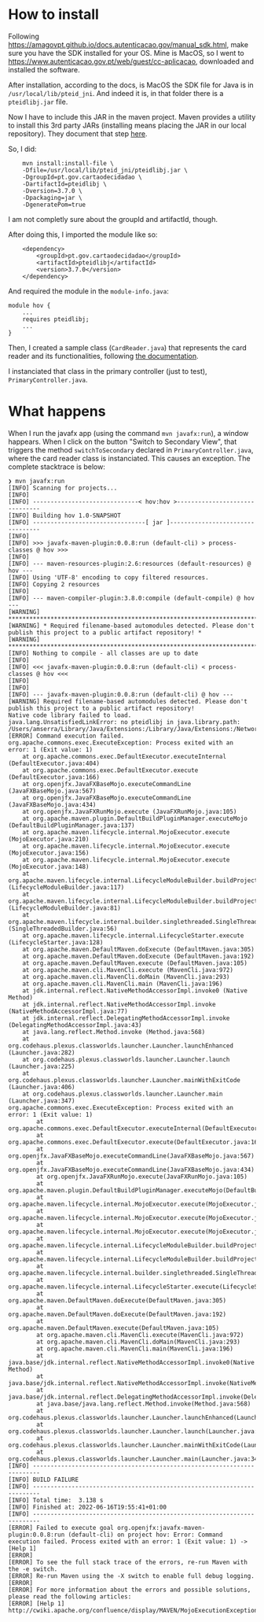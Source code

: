 # How to install

Following https://amagovpt.github.io/docs.autenticacao.gov/manual_sdk.html, make sure you have the SDK installed for your OS. Mine is MacOS, so I went to https://www.autenticacao.gov.pt/web/guest/cc-aplicacao, downloaded and installed the software.

After installation, according to the docs, is MacOS the SDK file for Java is in `/usr/local/lib/pteid_jni`. And indeed it is, in that folder there is a `pteidlibj.jar` file.

Now I have to include this JAR in the maven project. Maven provides a utility to install this 3rd party JARs (installing means placing the JAR in our local repository). They document that step [here](https://maven.apache.org/guides/mini/guide-3rd-party-jars-local.html).

So, I did:

        mvn install:install-file \
        -Dfile=/usr/local/lib/pteid_jni/pteidlibj.jar \
        -DgroupId=pt.gov.cartaodecidadao \
        -DartifactId=pteidlibj \
        -Dversion=3.7.0 \
        -Dpackaging=jar \
        -DgeneratePom=true

I am not completly sure about the groupId and artifactId, though.

After doing this, I imported the module like so:

        <dependency>
            <groupId>pt.gov.cartaodecidadao</groupId>
            <artifactId>pteidlibj</artifactId>
            <version>3.7.0</version>
        </dependency>

And required the module in the `module-info.java`:

    module hov {
        ...
        requires pteidlibj;
        ...
    }

Then, I created a sample class (`CardReader.java`) that represents the card reader and its functionalities, following [the documentation](https://amagovpt.github.io/docs.autenticacao.gov/manual_sdk.html#inicializa%C3%A7%C3%A3o--finaliza%C3%A7%C3%A3o-do-sdk).

I instanciated that class in the primary controller (just to test), `PrimaryController.java`.

# What happens

When I run the javafx app (using the command `mvn javafx:run`), a window happears. When I click on the button "Switch to Secondary View", that triggers the method `switchToSecondary` declared in `PrimaryController.java`, where the card reader class is instanciated. This causes an exception. The complete stacktrace is below:

    ❯ mvn javafx:run
    [INFO] Scanning for projects...
    [INFO] 
    [INFO] ------------------------------< hov:hov >-------------------------------
    [INFO] Building hov 1.0-SNAPSHOT
    [INFO] --------------------------------[ jar ]---------------------------------
    [INFO] 
    [INFO] >>> javafx-maven-plugin:0.0.8:run (default-cli) > process-classes @ hov >>>
    [INFO] 
    [INFO] --- maven-resources-plugin:2.6:resources (default-resources) @ hov ---
    [INFO] Using 'UTF-8' encoding to copy filtered resources.
    [INFO] Copying 2 resources
    [INFO] 
    [INFO] --- maven-compiler-plugin:3.8.0:compile (default-compile) @ hov ---
    [WARNING] ********************************************************************************************************************
    [WARNING] * Required filename-based automodules detected. Please don't publish this project to a public artifact repository! *
    [WARNING] ********************************************************************************************************************
    [INFO] Nothing to compile - all classes are up to date
    [INFO] 
    [INFO] <<< javafx-maven-plugin:0.0.8:run (default-cli) < process-classes @ hov <<<
    [INFO] 
    [INFO] 
    [INFO] --- javafx-maven-plugin:0.0.8:run (default-cli) @ hov ---
    [WARNING] Required filename-based automodules detected. Please don't publish this project to a public artifact repository!
    Native code library failed to load. 
    java.lang.UnsatisfiedLinkError: no pteidlibj in java.library.path: /Users/amserra/Library/Java/Extensions:/Library/Java/Extensions:/Network/Library/Java/Extensions:/System/Library/Java/Extensions:/usr/lib/java:.
    [ERROR] Command execution failed.
    org.apache.commons.exec.ExecuteException: Process exited with an error: 1 (Exit value: 1)
        at org.apache.commons.exec.DefaultExecutor.executeInternal (DefaultExecutor.java:404)
        at org.apache.commons.exec.DefaultExecutor.execute (DefaultExecutor.java:166)
        at org.openjfx.JavaFXBaseMojo.executeCommandLine (JavaFXBaseMojo.java:567)
        at org.openjfx.JavaFXBaseMojo.executeCommandLine (JavaFXBaseMojo.java:434)
        at org.openjfx.JavaFXRunMojo.execute (JavaFXRunMojo.java:105)
        at org.apache.maven.plugin.DefaultBuildPluginManager.executeMojo (DefaultBuildPluginManager.java:137)
        at org.apache.maven.lifecycle.internal.MojoExecutor.execute (MojoExecutor.java:210)
        at org.apache.maven.lifecycle.internal.MojoExecutor.execute (MojoExecutor.java:156)
        at org.apache.maven.lifecycle.internal.MojoExecutor.execute (MojoExecutor.java:148)
        at org.apache.maven.lifecycle.internal.LifecycleModuleBuilder.buildProject (LifecycleModuleBuilder.java:117)
        at org.apache.maven.lifecycle.internal.LifecycleModuleBuilder.buildProject (LifecycleModuleBuilder.java:81)
        at org.apache.maven.lifecycle.internal.builder.singlethreaded.SingleThreadedBuilder.build (SingleThreadedBuilder.java:56)
        at org.apache.maven.lifecycle.internal.LifecycleStarter.execute (LifecycleStarter.java:128)
        at org.apache.maven.DefaultMaven.doExecute (DefaultMaven.java:305)
        at org.apache.maven.DefaultMaven.doExecute (DefaultMaven.java:192)
        at org.apache.maven.DefaultMaven.execute (DefaultMaven.java:105)
        at org.apache.maven.cli.MavenCli.execute (MavenCli.java:972)
        at org.apache.maven.cli.MavenCli.doMain (MavenCli.java:293)
        at org.apache.maven.cli.MavenCli.main (MavenCli.java:196)
        at jdk.internal.reflect.NativeMethodAccessorImpl.invoke0 (Native Method)
        at jdk.internal.reflect.NativeMethodAccessorImpl.invoke (NativeMethodAccessorImpl.java:77)
        at jdk.internal.reflect.DelegatingMethodAccessorImpl.invoke (DelegatingMethodAccessorImpl.java:43)
        at java.lang.reflect.Method.invoke (Method.java:568)
        at org.codehaus.plexus.classworlds.launcher.Launcher.launchEnhanced (Launcher.java:282)
        at org.codehaus.plexus.classworlds.launcher.Launcher.launch (Launcher.java:225)
        at org.codehaus.plexus.classworlds.launcher.Launcher.mainWithExitCode (Launcher.java:406)
        at org.codehaus.plexus.classworlds.launcher.Launcher.main (Launcher.java:347)
    org.apache.commons.exec.ExecuteException: Process exited with an error: 1 (Exit value: 1)
            at org.apache.commons.exec.DefaultExecutor.executeInternal(DefaultExecutor.java:404)
            at org.apache.commons.exec.DefaultExecutor.execute(DefaultExecutor.java:166)
            at org.openjfx.JavaFXBaseMojo.executeCommandLine(JavaFXBaseMojo.java:567)
            at org.openjfx.JavaFXBaseMojo.executeCommandLine(JavaFXBaseMojo.java:434)
            at org.openjfx.JavaFXRunMojo.execute(JavaFXRunMojo.java:105)
            at org.apache.maven.plugin.DefaultBuildPluginManager.executeMojo(DefaultBuildPluginManager.java:137)
            at org.apache.maven.lifecycle.internal.MojoExecutor.execute(MojoExecutor.java:210)
            at org.apache.maven.lifecycle.internal.MojoExecutor.execute(MojoExecutor.java:156)
            at org.apache.maven.lifecycle.internal.MojoExecutor.execute(MojoExecutor.java:148)
            at org.apache.maven.lifecycle.internal.LifecycleModuleBuilder.buildProject(LifecycleModuleBuilder.java:117)
            at org.apache.maven.lifecycle.internal.LifecycleModuleBuilder.buildProject(LifecycleModuleBuilder.java:81)
            at org.apache.maven.lifecycle.internal.builder.singlethreaded.SingleThreadedBuilder.build(SingleThreadedBuilder.java:56)
            at org.apache.maven.lifecycle.internal.LifecycleStarter.execute(LifecycleStarter.java:128)
            at org.apache.maven.DefaultMaven.doExecute(DefaultMaven.java:305)
            at org.apache.maven.DefaultMaven.doExecute(DefaultMaven.java:192)
            at org.apache.maven.DefaultMaven.execute(DefaultMaven.java:105)
            at org.apache.maven.cli.MavenCli.execute(MavenCli.java:972)
            at org.apache.maven.cli.MavenCli.doMain(MavenCli.java:293)
            at org.apache.maven.cli.MavenCli.main(MavenCli.java:196)
            at java.base/jdk.internal.reflect.NativeMethodAccessorImpl.invoke0(Native Method)
            at java.base/jdk.internal.reflect.NativeMethodAccessorImpl.invoke(NativeMethodAccessorImpl.java:77)
            at java.base/jdk.internal.reflect.DelegatingMethodAccessorImpl.invoke(DelegatingMethodAccessorImpl.java:43)
            at java.base/java.lang.reflect.Method.invoke(Method.java:568)
            at org.codehaus.plexus.classworlds.launcher.Launcher.launchEnhanced(Launcher.java:282)
            at org.codehaus.plexus.classworlds.launcher.Launcher.launch(Launcher.java:225)
            at org.codehaus.plexus.classworlds.launcher.Launcher.mainWithExitCode(Launcher.java:406)
            at org.codehaus.plexus.classworlds.launcher.Launcher.main(Launcher.java:347)
    [INFO] ------------------------------------------------------------------------
    [INFO] BUILD FAILURE
    [INFO] ------------------------------------------------------------------------
    [INFO] Total time:  3.138 s
    [INFO] Finished at: 2022-06-16T19:55:41+01:00
    [INFO] ------------------------------------------------------------------------
    [ERROR] Failed to execute goal org.openjfx:javafx-maven-plugin:0.0.8:run (default-cli) on project hov: Error: Command execution failed. Process exited with an error: 1 (Exit value: 1) -> [Help 1]
    [ERROR] 
    [ERROR] To see the full stack trace of the errors, re-run Maven with the -e switch.
    [ERROR] Re-run Maven using the -X switch to enable full debug logging.
    [ERROR] 
    [ERROR] For more information about the errors and possible solutions, please read the following articles:
    [ERROR] [Help 1] http://cwiki.apache.org/confluence/display/MAVEN/MojoExecutionException